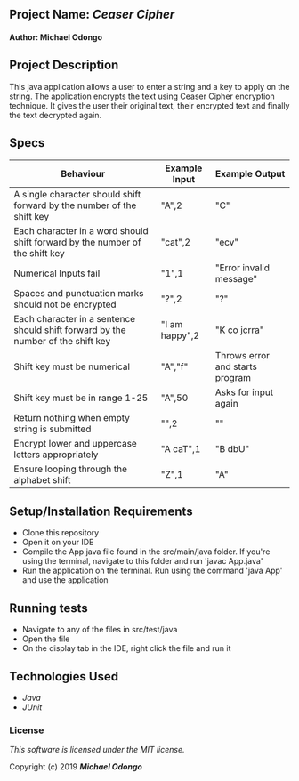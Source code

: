 ## Project Name: _Ceaser Cipher_

#### Author: Michael Odongo

## Project Description

This java application allows a user to enter a string and a key to apply on the string. The application encrypts the text using Ceaser Cipher encryption technique. It gives the user their original text, their encrypted text and finally the text decrypted again.

## Specs
 
| Behaviour     | Example Input | Example Output  |
| ------------- | ------------- | ------------- |
| A single character should shift forward by the number of the shift key   | "A",2  | "C"  |
| Each character in a word should shift forward by the number of the shift key  | "cat",2  | "ecv"  |
| Numerical Inputs fail  | "1",1 | "Error invalid message"  |
| Spaces and punctuation marks should not be encrypted  | "?",2  | "?"  |
| Each character in a sentence should shift forward by the number of the shift key  | "I am happy",2  | "K co jcrra"  |
| Shift key must be numerical  | "A","f"  | Throws error and starts program  |
| Shift key must be in range 1-25  | "A",50  | Asks for input again  |
| Return nothing when empty string is submitted  | "",2  | ""  |
| Encrypt lower and uppercase letters appropriately  | "A caT",1  | "B dbU"  |
| Ensure looping through the alphabet shift  | "Z",1  | "A"  |

## Setup/Installation Requirements

* Clone this repository
* Open it on your IDE
* Compile the App.java file found in the src/main/java folder. If you're using the terminal, navigate to this folder and run 'javac App.java'
* Run the application on the terminal. Run using the command 'java App' and use the application

## Running tests
* Navigate to any of the files in src/test/java
* Open the file
* On the display tab in the IDE, right click the file and run it

## Technologies Used

* _Java_
* _JUnit_

### License

*This software is licensed under the MIT license.*

Copyright (c) 2019 **_Michael Odongo_**

